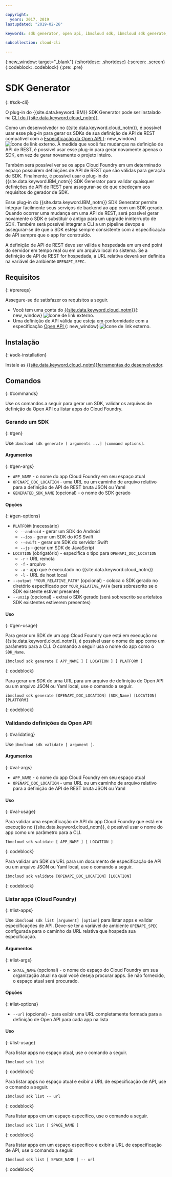 ```yaml
---

copyright:
  years: 2017, 2019
lastupdated: "2019-02-26"

keywords: sdk generator, open api, ibmcloud sdk, ibmcloud sdk generate, generate, sdk validate, sdk list, cloud foundry, rest api 

subcollection: cloud-cli

---
```


{:new_window: target="_blank"}
{:shortdesc: .shortdesc}
{:screen: .screen}
{:codeblock: .codeblock}
{:pre: .pre}

# SDK Generator
{: #sdk-cli}

O plug-in do {{site.data.keyword.IBM}} SDK Generator pode ser instalado na [CLI do {{site.data.keyword.cloud_notm}}](/docs/cli?topic=cloud-cli-ibmcloud-cli#ibmcloud-cli).

Como um desenvolvedor no {{site.data.keyword.cloud_notm}}, é possível usar esse plug-in para gerar os SDKs de sua definição de API de REST compatível com a [Especificação da Open API ](https://www.openapis.org/){: new_window} ![Ícone de link externo](../../icons/launch-glyph.svg "Ícone de link externo"). À medida que você faz mudanças na definição de API de REST, é possível usar esse plug-in para gerar novamente apenas o SDK, em vez de gerar novamente o projeto inteiro.

Também será possível ver se os apps Cloud Foundry em um determinado espaço possuírem definições de API de REST que são válidas para geração de SDK. Finalmente, é possível usar o plug-in do {{site.data.keyword.IBM_notm}} SDK Generator para validar quaisquer definições de API de REST para assegurar-se de que obedeçam aos requisitos do gerador de SDK.

Esse plug-in do {{site.data.keyword.IBM_notm}} SDK Generator permite integrar facilmente seus serviços de backend ao app com um SDK gerado. Quando ocorrer uma mudança em uma API de REST, será possível gerar novamente o SDK e substituir o antigo para um upgrade ininterrupto de SDK. Também será possível integrar a CLI a um pipeline devops e assegurar-se de que o SDK esteja sempre consistente com a especificação de API sempre que o app for construído.

A definição de API de REST deve ser válida e hospedada em um end point do servidor em tempo real ou em um arquivo local no sistema. Se a definição de API de REST for hospedada, a URL relativa deverá ser definida na variável de ambiente `OPENAPI_SPEC`.

## Requisitos
{: #prereqs}

Assegure-se de satisfazer os requisitos a seguir.

* Você tem uma conta do [{{site.data.keyword.cloud_notm}}](https://{DomainName}){: new_window} ![Ícone de link externo](../../icons/launch-glyph.svg "Ícone de link externo").
* Uma definição de API válida que esteja em conformidade com a especificação [Open API ](https://www.openapis.org/){: new_window} ![Ícone de link externo](../../icons/launch-glyph.svg "Ícone de link externo").

## Instalação
{: #sdk-installation}

Instale as [{{site.data.keyword.cloud_notm}}ferramentas do desenvolvedor](/docs/cli?topic=cloud-cli-ibmcloud-cli#ibmcloud-cli).

## Comandos
{: #commands}

Use os comandos a seguir para gerar um SDK, validar os arquivos de definição da Open API ou listar apps do Cloud Foundry.

### Gerando um SDK
{: #gen}

Use `ibmcloud sdk generate [ arguments ...] [command options]`.

#### Argumentos
{: #gen-args}

* `APP_NAME` - o nome do app Cloud Foundry em seu espaço atual
* `OPENAPI_DOC_LOCATION` - uma URL ou um caminho de arquivo relativo para a definição de API de REST bruta JSON ou Yaml
* `GENERATED_SDK_NAME` (opcional) - o nome do SDK gerado


#### Opções
{: #gen-options}

* `PLATFORM` (necessário)
   * `--android` - gerar um SDK do Android
   * `--ios` - gerar um SDK do iOS Swift
   * `--swift` - gerar um SDK do servidor Swift
   * `--js` - gerar um SDK de JavaScript
* `LOCATION` (obrigatório) - especifica o tipo para `OPENAPI_DOC_LOCATION`
   * `-r` - URL remota
   * `-f` - arquivo
   * `-a` - app que é executado no {{site.data.keyword.cloud_notm}}
   * `-l` - URL de host local
* `--output "YOUR_RELATIVE_PATH"` (opcional) - coloca o SDK gerado no diretório especificado por `YOUR_RELATIVE_PATH` (será sobrescrito se o SDK existente estiver presente)
* `--unzip` (opcional) - extrai o SDK gerado (será sobrescrito se artefatos SDK existentes estiverem presentes)


#### Uso
{: #gen-usage}

Para gerar um SDK de um app Cloud Foundry que está em execução no {{site.data.keyword.cloud_notm}}, é possível usar o nome do app como um parâmetro para a CLI. O comando a seguir usa o nome do app como o `SDK_Name`.

```
Ibmcloud sdk generate [ APP_NAME ] [ LOCATION ] [ PLATFORM ]
```
{: codeblock}

Para gerar um SDK de uma URL para um arquivo de definição de Open API ou um arquivo JSON ou Yaml local, use o comando a seguir.

```
ibmcloud sdk generate [OPENAPI_DOC_LOCATION] [SDK_Name] [LOCATION] [PLATFORM]
```
{: codeblock}


### Validando definições da Open API
{: #validating}

Use `ibmcloud sdk validate [ argument ]`.


#### Argumentos
{: #val-args}

* `APP_NAME` - o nome do app Cloud Foundry em seu espaço atual
* `OPENAPI_DOC_LOCATION` - uma URL ou um caminho de arquivo relativo para a definição de API de REST bruta JSON ou Yaml


#### Uso
{: #val-usage}

Para validar uma especificação de API do app Cloud Foundry que está em execução no {{site.data.keyword.cloud_notm}}, é possível usar o nome do app como um parâmetro para a CLI.

```
Ibmcloud sdk validate [ APP_NAME ] [ LOCATION ]
```
{: codeblock}

Para validar um SDK da URL para um documento de especificação de API ou um arquivo JSON ou Yaml local, use o comando a seguir.

```
ibmcloud sdk validate [OPENAPI_DOC_LOCATION] [LOCATION]
```
{: codeblock}



### Listar apps (Cloud Foundry)
{: #list-apps}

Use `ibmcloud sdk list [argument] [option]` para listar apps e validar especificações de API. Deve-se ter a variável de ambiente `OPENAPI_SPEC` configurada para o caminho da URL relativa que hospeda sua especificação.


#### Argumentos
{: #list-args}

* `SPACE_NAME` (opcional) - o nome do espaço do Cloud Foundry em sua organização atual na qual você deseja procurar apps. Se não fornecido, o espaço atual será procurado.


#### Opções
{: #list-options}

* `--url` (opcional) - para exibir uma URL completamente formada para a definição de Open API para cada app na lista


#### Uso
{: #list-usage}

Para listar apps no espaço atual, use o comando a seguir.

```
Ibmcloud sdk list
```
{: codeblock}

Para listar apps no espaço atual e exibir a URL de especificação de API, use o comando a seguir.

```
Ibmcloud sdk list -- url
```
{: codeblock}

Para listar apps em um espaço específico, use o comando a seguir.

```
Ibmcloud sdk list [ SPACE_NAME ]
```
{: codeblock}

Para listar apps em um espaço específico e exibir a URL de especificação de API, use o comando a seguir.

```
Ibmcloud sdk list [ SPACE_NAME ] -- url
```
{: codeblock}
